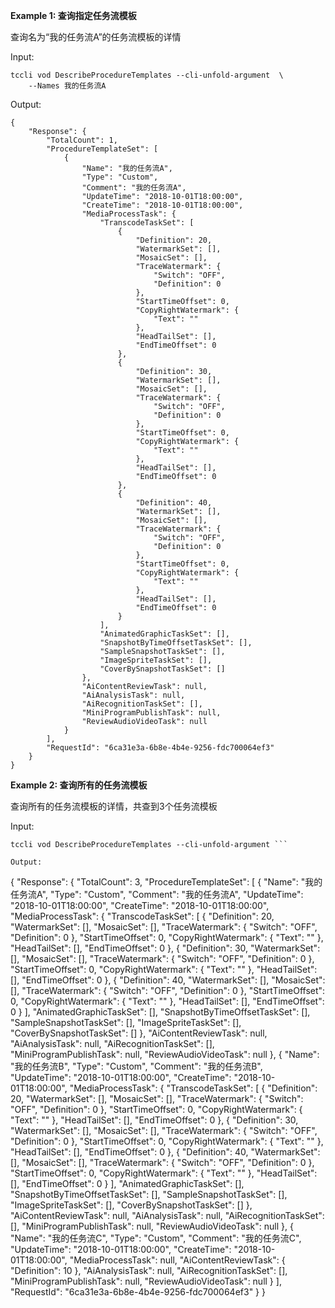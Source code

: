 **Example 1: 查询指定任务流模板**

查询名为“我的任务流A”的任务流模板的详情

Input: 

```
tccli vod DescribeProcedureTemplates --cli-unfold-argument  \
    --Names 我的任务流A
```

Output: 
```
{
    "Response": {
        "TotalCount": 1,
        "ProcedureTemplateSet": [
            {
                "Name": "我的任务流A",
                "Type": "Custom",
                "Comment": "我的任务流A",
                "UpdateTime": "2018-10-01T18:00:00",
                "CreateTime": "2018-10-01T18:00:00",
                "MediaProcessTask": {
                    "TranscodeTaskSet": [
                        {
                            "Definition": 20,
                            "WatermarkSet": [],
                            "MosaicSet": [],
                            "TraceWatermark": {
                                "Switch": "OFF",
                                "Definition": 0
                            },
                            "StartTimeOffset": 0,
                            "CopyRightWatermark": {
                                "Text": ""
                            },
                            "HeadTailSet": [],
                            "EndTimeOffset": 0
                        },
                        {
                            "Definition": 30,
                            "WatermarkSet": [],
                            "MosaicSet": [],
                            "TraceWatermark": {
                                "Switch": "OFF",
                                "Definition": 0
                            },
                            "StartTimeOffset": 0,
                            "CopyRightWatermark": {
                                "Text": ""
                            },
                            "HeadTailSet": [],
                            "EndTimeOffset": 0
                        },
                        {
                            "Definition": 40,
                            "WatermarkSet": [],
                            "MosaicSet": [],
                            "TraceWatermark": {
                                "Switch": "OFF",
                                "Definition": 0
                            },
                            "StartTimeOffset": 0,
                            "CopyRightWatermark": {
                                "Text": ""
                            },
                            "HeadTailSet": [],
                            "EndTimeOffset": 0
                        }
                    ],
                    "AnimatedGraphicTaskSet": [],
                    "SnapshotByTimeOffsetTaskSet": [],
                    "SampleSnapshotTaskSet": [],
                    "ImageSpriteTaskSet": [],
                    "CoverBySnapshotTaskSet": []
                },
                "AiContentReviewTask": null,
                "AiAnalysisTask": null,
                "AiRecognitionTaskSet": [],
                "MiniProgramPublishTask": null,
                "ReviewAudioVideoTask": null
            }
        ],
        "RequestId": "6ca31e3a-6b8e-4b4e-9256-fdc700064ef3"
    }
}
```

**Example 2: 查询所有的任务流模板**

查询所有的任务流模板的详情，共查到3个任务流模板

Input: 

```
tccli vod DescribeProcedureTemplates --cli-unfold-argument ```

Output: 
```
{
    "Response": {
        "TotalCount": 3,
        "ProcedureTemplateSet": [
            {
                "Name": "我的任务流A",
                "Type": "Custom",
                "Comment": "我的任务流A",
                "UpdateTime": "2018-10-01T18:00:00",
                "CreateTime": "2018-10-01T18:00:00",
                "MediaProcessTask": {
                    "TranscodeTaskSet": [
                        {
                            "Definition": 20,
                            "WatermarkSet": [],
                            "MosaicSet": [],
                            "TraceWatermark": {
                                "Switch": "OFF",
                                "Definition": 0
                            },
                            "StartTimeOffset": 0,
                            "CopyRightWatermark": {
                                "Text": ""
                            },
                            "HeadTailSet": [],
                            "EndTimeOffset": 0
                        },
                        {
                            "Definition": 30,
                            "WatermarkSet": [],
                            "MosaicSet": [],
                            "TraceWatermark": {
                                "Switch": "OFF",
                                "Definition": 0
                            },
                            "StartTimeOffset": 0,
                            "CopyRightWatermark": {
                                "Text": ""
                            },
                            "HeadTailSet": [],
                            "EndTimeOffset": 0
                        },
                        {
                            "Definition": 40,
                            "WatermarkSet": [],
                            "MosaicSet": [],
                            "TraceWatermark": {
                                "Switch": "OFF",
                                "Definition": 0
                            },
                            "StartTimeOffset": 0,
                            "CopyRightWatermark": {
                                "Text": ""
                            },
                            "HeadTailSet": [],
                            "EndTimeOffset": 0
                        }
                    ],
                    "AnimatedGraphicTaskSet": [],
                    "SnapshotByTimeOffsetTaskSet": [],
                    "SampleSnapshotTaskSet": [],
                    "ImageSpriteTaskSet": [],
                    "CoverBySnapshotTaskSet": []
                },
                "AiContentReviewTask": null,
                "AiAnalysisTask": null,
                "AiRecognitionTaskSet": [],
                "MiniProgramPublishTask": null,
                "ReviewAudioVideoTask": null
            },
            {
                "Name": "我的任务流B",
                "Type": "Custom",
                "Comment": "我的任务流B",
                "UpdateTime": "2018-10-01T18:00:00",
                "CreateTime": "2018-10-01T18:00:00",
                "MediaProcessTask": {
                    "TranscodeTaskSet": [
                        {
                            "Definition": 20,
                            "WatermarkSet": [],
                            "MosaicSet": [],
                            "TraceWatermark": {
                                "Switch": "OFF",
                                "Definition": 0
                            },
                            "StartTimeOffset": 0,
                            "CopyRightWatermark": {
                                "Text": ""
                            },
                            "HeadTailSet": [],
                            "EndTimeOffset": 0
                        },
                        {
                            "Definition": 30,
                            "WatermarkSet": [],
                            "MosaicSet": [],
                            "TraceWatermark": {
                                "Switch": "OFF",
                                "Definition": 0
                            },
                            "StartTimeOffset": 0,
                            "CopyRightWatermark": {
                                "Text": ""
                            },
                            "HeadTailSet": [],
                            "EndTimeOffset": 0
                        },
                        {
                            "Definition": 40,
                            "WatermarkSet": [],
                            "MosaicSet": [],
                            "TraceWatermark": {
                                "Switch": "OFF",
                                "Definition": 0
                            },
                            "StartTimeOffset": 0,
                            "CopyRightWatermark": {
                                "Text": ""
                            },
                            "HeadTailSet": [],
                            "EndTimeOffset": 0
                        }
                    ],
                    "AnimatedGraphicTaskSet": [],
                    "SnapshotByTimeOffsetTaskSet": [],
                    "SampleSnapshotTaskSet": [],
                    "ImageSpriteTaskSet": [],
                    "CoverBySnapshotTaskSet": []
                },
                "AiContentReviewTask": null,
                "AiAnalysisTask": null,
                "AiRecognitionTaskSet": [],
                "MiniProgramPublishTask": null,
                "ReviewAudioVideoTask": null
            },
            {
                "Name": "我的任务流C",
                "Type": "Custom",
                "Comment": "我的任务流C",
                "UpdateTime": "2018-10-01T18:00:00",
                "CreateTime": "2018-10-01T18:00:00",
                "MediaProcessTask": null,
                "AiContentReviewTask": {
                    "Definition": 10
                },
                "AiAnalysisTask": null,
                "AiRecognitionTaskSet": [],
                "MiniProgramPublishTask": null,
                "ReviewAudioVideoTask": null
            }
        ],
        "RequestId": "6ca31e3a-6b8e-4b4e-9256-fdc700064ef3"
    }
}
```

